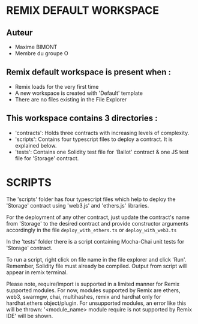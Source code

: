 # REMIX DEFAULT WORKSPACE

## Auteur
- Maxime BIMONT
- Membre du groupe O

## Remix default workspace is present when :
- Remix loads for the very first time 
- A new workspace is created with 'Default' template
- There are no files existing in the File Explorer

## This workspace contains 3 directories :
- 'contracts': Holds three contracts with increasing levels of complexity.
- 'scripts': Contains four typescript files to deploy a contract. It is explained below.
- 'tests': Contains one Solidity test file for 'Ballot' contract & one JS test file for 'Storage' contract.

# SCRIPTS

The 'scripts' folder has four typescript files which help to deploy the 'Storage' contract using 'web3.js' and 'ethers.js' libraries.

For the deployment of any other contract, just update the contract's name from 'Storage' to the desired contract and provide constructor arguments accordingly 
in the file `deploy_with_ethers.ts` or  `deploy_with_web3.ts`

In the 'tests' folder there is a script containing Mocha-Chai unit tests for 'Storage' contract.

To run a script, right click on file name in the file explorer and click 'Run'. Remember, Solidity file must already be compiled.
Output from script will appear in remix terminal.

Please note, require/import is supported in a limited manner for Remix supported modules.
For now, modules supported by Remix are ethers, web3, swarmgw, chai, multihashes, remix and hardhat only for hardhat.ethers object/plugin.
For unsupported modules, an error like this will be thrown: '<module_name> module require is not supported by Remix IDE' will be shown.
